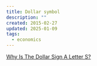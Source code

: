```yaml
---
title: Dollar symbol
description: ""
created: 2015-02-27
updated: 2025-01-09
tags:
  - economics
---
```


[Why Is The Dollar Sign A Letter S?](http://observationdeck.io9.com/why-is-the-dollar-sign-a-letter-s-1683940575)
